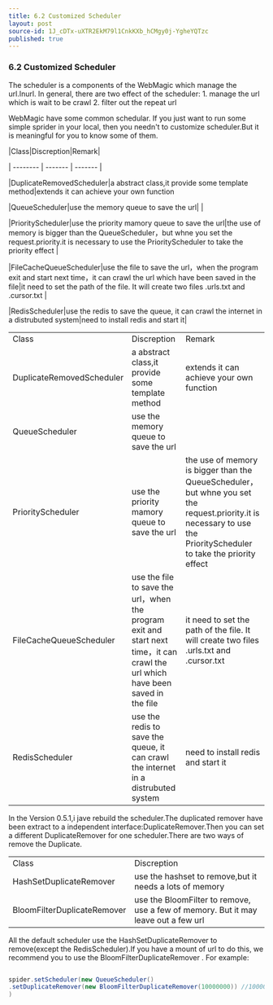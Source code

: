 ```yaml
---
title: 6.2 Customized Scheduler
layout: post
source-id: 1J_cDTx-uXTR2EkM79l1CnkKXb_hCMgy0j-YgheYQTzc
published: true
---
```

### 6.2 Customized Scheduler

The scheduler is a components of the WebMagic which manage the url.Inurl. In general, there are two effect of the scheduler: 1. manage the url which is wait to be crawl 2. filter out the repeat url

WebMagic have some common schedular. If you just want to run some simple sprider in your local, then you needn't to customize scheduler.But it is meaningful for you to know some of them.

|Class|Discreption|Remark|

| -------- | ------- | ------- |

|DuplicateRemovedScheduler|a abstract class,it provide some template method|extends it can achieve your own function

|QueueScheduler|use the memory queue to save the url| |

|PriorityScheduler|use the priority mamory queue to save the url|the use of memory is bigger than the QueueScheduler，but whne you set the request.priority.it is necessary to use the PriorityScheduler to take the priority effect |

|FileCacheQueueScheduler|use the file to save the url，when the program exit and start next time，it can crawl the url which have been saved in the file|it need to set the path of the file. It will create two files .urls.txt and .cursor.txt |

|RedisScheduler|use the redis to save the queue, it can crawl the internet in a distrubuted system|need to install redis and start it|

<table>
  <tr>
    <td>Class</td>
    <td>Discreption</td>
    <td>Remark</td>
  </tr>
  <tr>
    <td>DuplicateRemovedScheduler</td>
    <td>a abstract class,it provide some template method</td>
    <td>extends it can achieve your own function</td>
  </tr>
  <tr>
    <td>QueueScheduler</td>
    <td>use the memory queue to save the url</td>
    <td></td>
  </tr>
  <tr>
    <td>PriorityScheduler</td>
    <td>use the priority mamory queue to save the url</td>
    <td>the use of memory is bigger than the QueueScheduler，but whne you set the request.priority.it is necessary to use the PriorityScheduler to take the priority effect</td>
  </tr>
  <tr>
    <td>FileCacheQueueScheduler</td>
    <td>use the file to save the url，when the program exit and start next time，it can crawl the url which have been saved in the file</td>
    <td>it need to set the path of the file. It will create two files .urls.txt and .cursor.txt</td>
  </tr>
  <tr>
    <td>RedisScheduler</td>
    <td>use the redis to save the queue, it can crawl the internet in a distrubuted system</td>
    <td>need to install redis and start it</td>
  </tr>
</table>


In the Version 0.5.1,i jave rebuild the scheduler.The duplicated remover have been extract to a independent interface:DuplicateRemover.Then you can set a different DuplicateRemover for one scheduler.There are two ways of remove the Duplicate.

<table>
  <tr>
    <td>Class</td>
    <td>Discreption</td>
  </tr>
  <tr>
    <td>HashSetDuplicateRemover</td>
    <td>use the hashset to remove,but it needs a lots of memory</td>
  </tr>
  <tr>
    <td>BloomFilterDuplicateRemover</td>
    <td>use the BloomFilter to remove, use a few of memory. But it may leave out a few url</td>
  </tr>
</table>


All the default scheduler use the HashSetDuplicateRemover to remove(except the RedisScheduler).If you have a mount of url to do this, we recommend you to use the BloomFilterDuplicateRemover . For example:

```java

spider.setScheduler(new QueueScheduler().setDuplicateRemover(new BloomFilterDuplicateRemover(10000000)) //10000000 is the estimate value of urls)

```

